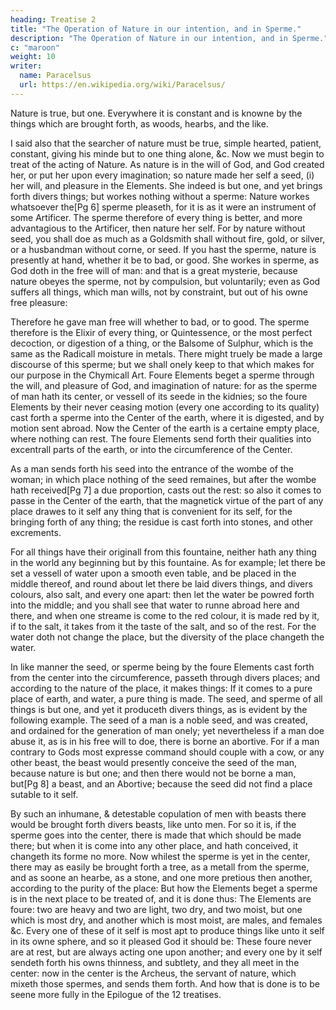 ```yaml
---
heading: Treatise 2
title: "The Operation of Nature in our intention, and in Sperme."
description: "The Operation of Nature in our intention, and in Sperme."
c: "maroon"
weight: 10
writer:
  name: Paracelsus
  url: https://en.wikipedia.org/wiki/Paracelsus/
---
```




Nature is true, but one. Everywhere it is constant and is knowne by the things which are brought forth, as woods, hearbs, and the like. 

I said also that the searcher of nature must be true, simple hearted, patient, constant, giving his minde but to one thing alone, &c. Now we must begin to treat of the acting of Nature. As nature is in the will of God, and God created her, or put her upon every imagination; so nature made her self a seed, (i) her will, and pleasure in the Elements. She indeed is but one, and yet brings forth divers things; but workes nothing without a sperme: Nature workes whatsoever the[Pg 6] sperme pleaseth, for it is as it were an instrument of some Artificer. The sperme therefore of every thing is better, and more advantagious to the Artificer, then nature her self. For by nature without seed, you shall doe as much as a Goldsmith shall without fire, gold, or silver, or a husbandman without corne, or seed. If you hast the sperme, nature is presently at hand, whether it be to bad, or good. She workes in sperme, as God doth in the free will of man: and that is a great mysterie, because nature obeyes the sperme, not by compulsion, but voluntarily; even as God suffers all things, which man wills, not by constraint, but out of his owne free pleasure: 

Therefore he gave man free will whether to bad, or to good. The sperme therefore is the Elixir of every thing, or Quintessence, or the most perfect decoction, or digestion of a thing, or the Balsome of Sulphur, which is the same as the Radicall moisture in metals. There might truely be made a large discourse of this sperme; but we shall onely keep to that which makes for our purpose in the Chymicall Art. Foure Elements beget a sperme through the will, and pleasure of God, and imagination of nature: for as the sperme of man hath its center, or vessell of its seede in the kidnies; so the foure Elements by their never ceasing motion (every one according to its quality) cast forth a sperme into the Center of the earth, where it is digested, and by motion sent abroad. Now the Center of the earth is a certaine empty place, where nothing can rest. The foure Elements send forth their qualities into excentrall parts of the earth, or into the circumference of the Center. 

As a man sends forth his seed into the entrance of the wombe of the woman; in which place nothing of the seed remaines, but after the wombe hath received[Pg 7] a due proportion, casts out the rest: so also it comes to passe in the Center of the earth, that the magnetick virtue of the part of any place drawes to it self any thing that is convenient for its self, for the bringing forth of any thing; the residue is cast forth into stones, and other excrements. 

For all things have their originall from this fountaine, neither hath any thing in the world any beginning but by this fountaine. As for example; let there be set a vessell of water upon a smooth even table, and be placed in the middle thereof, and round about let there be laid divers things, and divers colours, also salt, and every one apart: then let the water be powred forth into the middle; and you shall see that water to runne abroad here and there, and when one streame is come to the red colour, it is made red by it, if to the salt, it takes from it the taste of the salt, and so of the rest. For the water doth not change the place, but the diversity of the place changeth the water.

In like manner the seed, or sperme being by the foure Elements cast forth from the center into the circumference, passeth through divers places; and according to the nature of the place, it makes things: If it comes to a pure place of earth, and water, a pure thing is made. The seed, and sperme of all things is but one, and yet it produceth divers things, as is evident by the following example. The seed of a man is a noble seed, and was created, and ordained for the generation of man onely; yet nevertheless if a man doe abuse it, as is in his free will to doe, there is borne an abortive. For if a man contrary to Gods most expresse command should couple with a cow, or any other beast, the beast would presently conceive the seed of the man, because nature is but one; and then there would not be borne a man, but[Pg 8] a beast, and an Abortive; because the seed did not find a place sutable to it self. 

By such an inhumane, & detestable copulation of men with beasts there would be brought forth divers beasts, like unto men. For so it is, if the sperme goes into the center, there is made that which should be made there; but when it is come into any other place, and hath conceived, it changeth its forme no more. Now whilest the sperme is yet in the center, there may as easily be brought forth a tree, as a metall from the sperme, and as soone an hearbe, as a stone, and one more pretious then another, according to the purity of the place: But how the Elements beget a sperme is in the next place to be treated of, and it is done thus: The Elements are foure: two are heavy and two are light, two dry, and two moist, but one which is most dry, and another which is most moist, are males, and females &c. Every one of these of it self is most apt to produce things like unto it self in its owne sphere, and so it pleased God it should be: These foure never are at rest, but are always acting one upon another; and every one by it self sendeth forth his owns thinness, and subtlety, and they all meet in the center: now in the center is the Archeus, the servant of nature, which mixeth those spermes, and sends them forth. And how that is done is to be seene more fully in the Epilogue of the 12 treatises.

